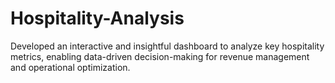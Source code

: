 # Hospitality-Analysis
Developed an interactive and insightful dashboard to analyze key hospitality metrics, enabling data-driven decision-making for revenue management and operational optimization.
